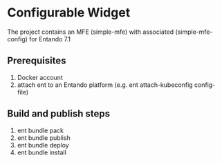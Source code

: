 # Configurable Widget
The project contains an MFE (simple-mfe) with associated (simple-mfe-config) for Entando 7.1

## Prerequisites
1. Docker account
2. attach ent to an Entando platform (e.g. ent attach-kubeconfig config-file)

## Build and publish steps  
1. ent bundle pack 
2. ent bundle publish
3. ent bundle deploy
4. ent bundle install
